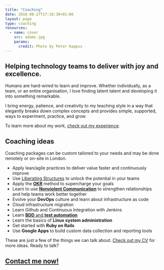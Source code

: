```yaml
---
title: "Coaching"
date: 2018-08-27T17:10:30+01:00
layout: page
type: coaching
resources:
  - name: cover
    src: adams.jpg
    params:
      credit: Photo by Peter Kappus
---
```


## Helping technology teams to deliver with joy and excellence.

<!--As the old proverb says, "Nothing succeeds like success." -->
Humans are hard-wired to learn and improve. Whether individually, as a team, or an entire organisation, I love finding latent talent and developing it into something remarkable.

I bring energy, patience, and creativity to my teaching style in a way that elegantly breaks down complex concepts and provides simple, supported, ways to experiment, practice, and grow.

To learn more about my work, [check out my experience](/cv).
## Coaching ideas

Coaching packages can be custom tailored to your needs and may be done remotely or on-site in London.


>
 * Apply lean/agile practices to deliver value faster and continuously improve
 * Use [Liberating Structures](http://www.liberatingstructures.com/) to unlock the potential in your teams
 * Apply the **[OKR](/okr-consulting)** method to supercharge your goals
 * Learn to use [**Nonviolent Communication**](/nvc) to strengthen relationships and help teams work better together
 * Evolve your **DevOps** culture and learn about infrastructure as code
 * Cloud infrastructure migration
 * Learn Github and Continuous Integration with Jenkins
 * Learn [**BDD** and **test automation**](/blog/get-started-with-bdd-and-test-automation-in-5-minutes-using-docker-and-selenium/)
 * Learn the basics of **Linux system administration**
 * Get started with **Ruby on Rails**
 * Use **Google Apps** to build custom data collection and reporting tools
 
These are just a few of the things we can talk about. [Check out my CV](/cv) for more ideas. Ready to talk?
 
## [Contact me now!](/contact)
